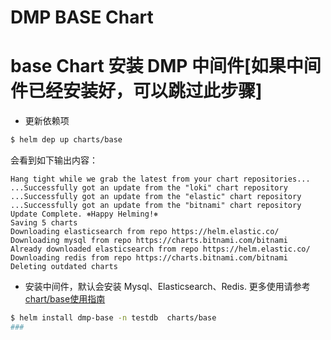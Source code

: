 # DMP BASE Chart

# base Chart 安装 DMP 中间件[如果中间件已经安装好，可以跳过此步骤]

- 更新依赖项
```bash
$ helm dep up charts/base
```
会看到如下输出内容：

```text
Hang tight while we grab the latest from your chart repositories...
...Successfully got an update from the "loki" chart repository
...Successfully got an update from the "elastic" chart repository
...Successfully got an update from the "bitnami" chart repository
Update Complete. ⎈Happy Helming!⎈
Saving 5 charts
Downloading elasticsearch from repo https://helm.elastic.co/
Downloading mysql from repo https://charts.bitnami.com/bitnami
Already downloaded elasticsearch from repo https://helm.elastic.co/
Downloading redis from repo https://charts.bitnami.com/bitnami
Deleting outdated charts
```
- 安装中间件，默认会安装 Mysql、Elasticsearch、Redis. 更多使用请参考[chart/base使用指南](charts/base/README.md)
```bash
$ helm install dmp-base -n testdb  charts/base
###
```
